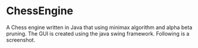 # ChessEngine
A Chess engine written in Java that using minimax algorithm and alpha beta pruning. The GUI is created using the java swing framework. Following is a screenshot.

